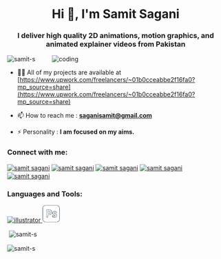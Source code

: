 <h1 align="center">Hi 👋, I'm Samit Sagani</h1>
<h3 align="center">I deliver high quality 2D animations, motion graphics, and animated explainer videos from Pakistan</h3>

<img align="right" alt="coding" width="400" src="https://draftss.com/wp-content/uploads/2021/07/main-qimg-ea32077eff40123f1659f8dc332d586b.gif">

<p align="left"> <img src="https://komarev.com/ghpvc/?username=samit-s&label=Profile%20views&color=0e75b6&style=flat" alt="samit-s" /> </p>

- 👨‍💻 All of my projects are available at [https://www.upwork.com/freelancers/~01b0cceabbe2f16fa0?mp_source=share](https://www.upwork.com/freelancers/~01b0cceabbe2f16fa0?mp_source=share)

- 📫 How to reach me : **saganisamit@gmail.com**

- ⚡ Personality : **I am focused on my aims.**

<h3 align="left">Connect with me:</h3>
<p align="left">
<a href="https://linkedin.com/in/samit sagani" target="blank"><img align="center" src="https://raw.githubusercontent.com/rahuldkjain/github-profile-readme-generator/master/src/images/icons/Social/linked-in-alt.svg" alt="samit sagani" height="30" width="40" /></a>
<a href="https://fb.com/samit sagani" target="blank"><img align="center" src="https://raw.githubusercontent.com/rahuldkjain/github-profile-readme-generator/master/src/images/icons/Social/facebook.svg" alt="samit sagani" height="30" width="40" /></a>
<a href="https://instagram.com/samit sagani" target="blank"><img align="center" src="https://raw.githubusercontent.com/rahuldkjain/github-profile-readme-generator/master/src/images/icons/Social/instagram.svg" alt="samit sagani" height="30" width="40" /></a>
<a href="https://dribbble.com/samit sagani" target="blank"><img align="center" src="https://raw.githubusercontent.com/rahuldkjain/github-profile-readme-generator/master/src/images/icons/Social/dribbble.svg" alt="samit sagani" height="30" width="40" /></a>
<a href="https://www.behance.net/samit sagani" target="blank"><img align="center" src="https://raw.githubusercontent.com/rahuldkjain/github-profile-readme-generator/master/src/images/icons/Social/behance.svg" alt="samit sagani" height="30" width="40" /></a>
</p>

<h3 align="left">Languages and Tools:</h3>
<p align="left"> <a href="https://www.adobe.com/in/products/illustrator.html" target="_blank" rel="noreferrer"> <img src="https://www.vectorlogo.zone/logos/adobe_illustrator/adobe_illustrator-icon.svg" alt="illustrator" width="40" height="40"/> </a> <a href="https://www.photoshop.com/en" target="_blank" rel="noreferrer"> <img src="https://raw.githubusercontent.com/devicons/devicon/master/icons/photoshop/photoshop-line.svg" alt="photoshop" width="40" height="40"/> </a> </p>



<p>&nbsp;<img align="center" src="https://github-readme-stats.vercel.app/api?username=samit-s&show_icons=true&locale=en" alt="samit-s" /></p>

<p><img align="center" src="https://github-readme-streak-stats.herokuapp.com/?user=samit-s&" alt="samit-s" /></p>
